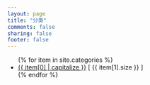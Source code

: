 ```yaml
---
layout: page
title: "分类"
comments: false
sharing: false
footer: false
---
```

<script type="text/javascript">
$(document).ready(function(){
	$("#nav-menu a").removeClass("current");
	$("#nav-menu .categories-nav").addClass("current");
});
</script>
<ul>
{% for item in site.categories %}
    <li><a href="/blog/categories/{{ item[0] }}/">{{ item[0] | capitalize }}</a> [ {{ item[1].size }} ]</li>
{% endfor %}
</ul>
